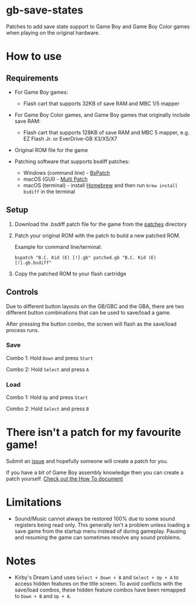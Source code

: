 # gb-save-states
Patches to add save state support to Game Boy and Game Boy Color games when playing on the original hardware.

# How to use

## Requirements

- For Game Boy games:
   - Flash cart that supports 32KB of save RAM and MBC 1/5 mapper
- For Game Boy Color games, and Game Boy games that originally include save RAM:
   - Flash cart that supports 128KB of save RAM and MBC 5 mapper, e.g. EZ Flash Jr. or EverDrive-GB X3/X5/X7
- Original ROM file for the game
- Patching software that supports bsdiff patches:

   - Windows (command line) - [BsPatch](https://www.romhacking.net/utilities/929/)
   - macOS (GUI) - [Multi Patch](http://projects.sappharad.com/tools/multipatch.html)
   - macOS (terminal) - install [Homebrew](https://brew.sh/) and then run ```brew install bsdiff``` in the terminal


## Setup
 
1. Download the .bsdiff patch file for the game from the [patches](patches) directory


2. Patch your original ROM with the patch to build a new patched ROM. 

   Example for command line/terminal:

   ```
   bspatch "B.C. Kid (E) [!].gb" patched.gb "B.C. Kid (E) [!].gb.bsdiff"
   ```

3. Copy the patched ROM to your flash cartridge


## Controls

Due to different button layouts on the GB/GBC and the GBA, there are two different button combinations that can be used to save/load a game.  

After pressing the button combo, the screen will flash as the save/load process runs.


### Save 

Combo 1: Hold ```Down``` and press ```Start```

Combo 2: Hold ```Select``` and press ```A```

### Load

Combo 1: Hold ```Up``` and press ```Start```

Combo 2: Hold ```Select``` and press ```B```

# There isn't a patch for my favourite game!

Submit an [issue](https://github.com/mattcurrie/gb-save-states/issues) and hopefully someone will create a patch for you.

If you have a bit of Game Boy assembly knowledge then you can create a patch yourself.  [Check out the How To document](src/HOW-TO.md)

# Limitations

- Sound/Music cannot always be restored 100% due to some sound registers being read only. This generally isn't a problem unless loading a save game from the startup menu instead of during gameplay.  Pausing and resuming the game can sometimes resolve any sound problems.

# Notes

- Kirby's Dream Land uses `Select + Down + B` and `Select + Up + A` to access hidden features on the title screen. To avoid conflicts with the save/load combos, these hidden feature combos have been remapped to `Down + B` and `Up + A`.
